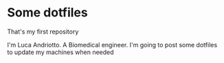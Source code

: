 # Some dotfiles
That's my first repository

I'm Luca Andriotto. A Biomedical engineer.
I'm going to post some dotfiles to update my machines when needed
